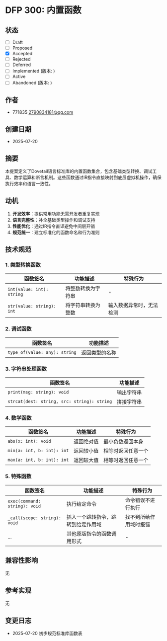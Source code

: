 # DFP 300: 内置函数

## 状态

- [ ] Draft
- [ ] Proposed
- [x] Accepted
- [ ] Rejected
- [ ] Deferred
- [ ] Implemented (版本: )
- [ ] Active
- [ ] Abandoned (版本: )

## 作者

- 771835 <2790834181@qq.com>

## 创建日期

- 2025-07-20

## 摘要

本提案定义了Dovetail语言标准库的内置函数集合，包含基础类型转换、调试工具、数学运算和断言机制。这些函数通过IR指令直接映射到底层虚拟机操作，确保执行效率和语言一致性。

## 动机

1. **开发效率**：提供常用功能无需开发者重复实现
2. **语言完整性**：补全基础类型操作和调试支持
3. **性能优化**：通过IR指令直译避免中间层开销
4. **规范统一**：建立标准化的函数命名和行为准则

## 技术规范

### 1. 类型转换函数

| 函数签名                      | 功能描述      | 特殊行为         |
|---------------------------|-----------|--------------|
| `int(value: int): string` | 将整数转换为字符串 | -            |
| `str(value: string): int` | 将字符串转换为整数 | 输入数据异常时，无法检测 |

### 2. 调试函数

| 函数签名                          | 功能描述    | 
|-------------------------------|---------|
| `type_of(value: any): string` | 返回类型的名称 |

### 3. 字符串处理函数

| 函数签名                                        | 功能描述  | 
|---------------------------------------------|-------|
| `print(msg: string): void`                  | 输出字符串 |
| `strcat(dest: string, src: string): string` | 拼接字符串 |

### 4. 数学函数

| 函数签名                       | 功能描述   | 特殊行为      | 
|----------------------------|--------|-----------|
| `abs(x: int): void`        | 返回绝对值  | 最小负数返回本身  |
| `min(a: int, b: int): int` | 返回较小值	 | 相等时返回任意一个 |
| `max(a: int, b: int): int` | 返回较大值	 | 相等时返回任意一个 |

### 5. 特殊函数

| 函数签名                          | 功能描述              | 特殊行为        | 
|-------------------------------|-------------------|-------------|
| `exec(command: string): void` | 执行给定命令            | 命令错误不进行执行   |
| `_call(scope: string): void`  | 插入一个跳转指令，跳转到给定作用域 | 找不到所给作用域时报错 |
| ...                           | 其他原版指令的函数调用形式     | -           |

<!-- _call函数存在风险，不应该作为递归的替代品。  -->

## 兼容性影响

无

## 参考实现

无

## 变更日志

- 2025-07-20 初步规范标准库函数表 
